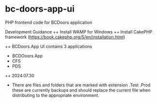 # bc-doors-app-ui
PHP frontend code for BCDoors application

Development Guidance
++ Install WAMP for Windows 
++ Install CakePHP framework (https://book.cakephp.org/5/en/installation.html)


++ BCDoors App UI contains 3 applications
- BCDOoors App
- CFS
- PDS

++ 2024.07.30
- There are files and folders that are marked with extension .Test .Prod these are currently backups and should replace the current file when distributing to the appropriate environment.

